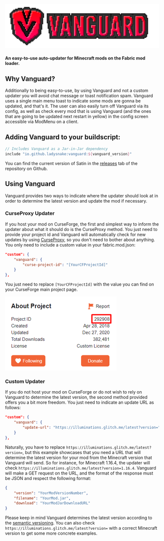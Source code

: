 # ![text](README.assets/text.png)

**An easy-to-use auto-updater for Minecraft mods on the Fabric mod loader.**

## Why Vanguard?

Additionally to being easy-to-use, by using Vanguard and not a custom updater you will avoid chat message or toast notification spam. Vanguard uses a single main menu toast to indicate some mods are gonna be updated, and that's it. The user can also easily turn off Vanguard via its config, as well as check every mod that is using Vanguard (and the ones that are going to be updated next restart in yellow) in the config screen accessible via ModMenu on a client.

## Adding Vanguard to your buildscript:

```gradle
// Includes Vanguard as a Jar-in-Jar dependency
include "io.github.ladysnake:vanguard:${vanguard_version}"
```

You can find the current version of Satin in the [releases](https://github.com/Ladysnake/Vanguard/releases) tab of the repository on Github.

## Using Vanguard

Vanguard provides two ways to indicate where the updater should look at in order to determine the latest version and update the mod if necessary.

### CurseProxy Updater

If you host your mod on CurseForge, the first and simplest way to inform the updater about what it should do is the CurseProxy method. You just need to provide your project id and Vanguard will automatically check for new updates by using [CurseProxy](https://github.com/NikkyAI/CurseProxy/), so you don't need to bother about anything. You only need to include a custom value in your fabric.mod.json:

```json
"custom": {
	"vanguard": {
		"curse-project-id": "[YourCFProjectId]"
	}
},
```

You just need to replace `[YourCFProjectId]` with the value you can find on your CurseForge main project page.

![image-20210112225817148](README.assets/image-20210112225817148.png)

### Custom Updater

If you do not host your mod on CurseForge or do not wish to rely on Vanguard to determine the latest version, the second method provided offers you a bit more freedom. You just need to indicate an update URL as follows:

```json
"custom": {
	"vanguard": {
		"update-url": "https://illuminations.glitch.me/latest?version="
	}
},
```

Naturally, you have to replace `https://illuminations.glitch.me/latest?version=`, but this example showcases that you need a URL that will determine the latest version for your mod from the Minecraft version that Vanguard will send. So for instance, for Minecraft 1.16.4, the updater will check `https://illuminations.glitch.me/latest?version=1.16.4`. Vanguard will make a GET request on the URL, and the format of the response must be JSON and respect the following format:

```json
{
    "version": "YourModVersionNumber",
    "filename": "YourMod.jar",
    "download": "YourModJarDownloadURL"
}
```

Please keep in mind Vanguard determines the latest version according to the [semantic versioning](https://semver.org/). You can also check `https://illuminations.glitch.me/latest?version=` with a correct Minecraft version to get some more concrete examples.